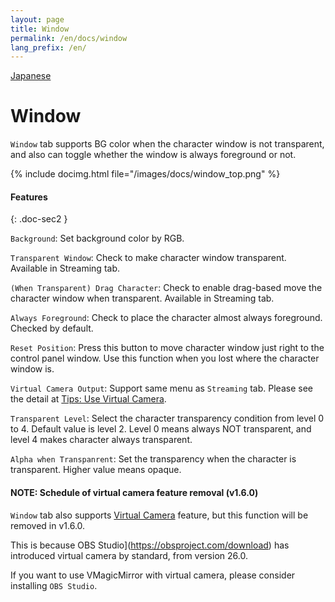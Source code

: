 ```yaml
---
layout: page
title: Window
permalink: /en/docs/window
lang_prefix: /en/
---
```


[Japanese](../../docs/window)

# Window

`Window` tab supports BG color when the character window is not transparent, and also can toggle whether the window is always foreground or not.

{% include docimg.html file="/images/docs/window_top.png" %}

#### Features
{: .doc-sec2 }

`Background`: Set background color by RGB.

`Transparent Window`: Check to make character window transparent. Available in Streaming tab. 

`(When Transparent) Drag Character`: Check to enable drag-based move the character window when transparent. Available in Streaming tab. 

`Always Foreground`: Check to place the character almost always foreground. Checked by default.

`Reset Position`: Press this button to move character window just right to the control panel window. Use this function when you lost where the character window is.

`Virtual Camera Output`: Support same menu as `Streaming` tab. Please see the detail at [Tips: Use Virtual Camera](../tips/virtual_camera).

`Transparent Level`: Select the character transparency condition from level 0 to 4. Default value is level 2. Level 0 means always NOT transparent, and level 4 makes character always transparent.

`Alpha when Transpanrent`: Set the transparency when the character is transparent. Higher value means opaque.

#### NOTE: Schedule of virtual camera feature removal (v1.6.0)

`Window` tab also supports [Virtual Camera](../tips/virtual_camera) feature, but this function will be removed in v1.6.0.

This is because OBS Studio](https://obsproject.com/download) has introduced virtual camera by standard, from version 26.0.

If you want to use VMagicMirror with virtual camera, please consider installing `OBS Studio`.
